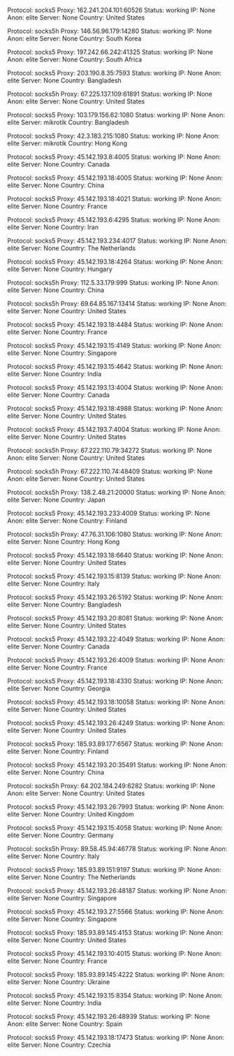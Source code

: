 Protocol: socks5
Proxy: 162.241.204.101:60526
Status: working
IP: None
Anon: elite
Server: None
Country: United States

Protocol: socks5h
Proxy: 146.56.96.179:14280
Status: working
IP: None
Anon: elite
Server: None
Country: South Korea

Protocol: socks5
Proxy: 197.242.66.242:41325
Status: working
IP: None
Anon: elite
Server: None
Country: South Africa

Protocol: socks5
Proxy: 203.190.8.35:7593
Status: working
IP: None
Anon: elite
Server: None
Country: Bangladesh

Protocol: socks5h
Proxy: 67.225.137.109:61891
Status: working
IP: None
Anon: elite
Server: None
Country: United States

Protocol: socks5
Proxy: 103.179.156.62:1080
Status: working
IP: None
Anon: elite
Server: mikrotik
Country: Bangladesh

Protocol: socks5
Proxy: 42.3.183.215:1080
Status: working
IP: None
Anon: elite
Server: mikrotik
Country: Hong Kong

Protocol: socks5
Proxy: 45.142.193.8:4005
Status: working
IP: None
Anon: elite
Server: None
Country: Canada

Protocol: socks5
Proxy: 45.142.193.18:4005
Status: working
IP: None
Anon: elite
Server: None
Country: China

Protocol: socks5
Proxy: 45.142.193.18:4021
Status: working
IP: None
Anon: elite
Server: None
Country: France

Protocol: socks5
Proxy: 45.142.193.6:4295
Status: working
IP: None
Anon: elite
Server: None
Country: Iran

Protocol: socks5
Proxy: 45.142.193.234:4017
Status: working
IP: None
Anon: elite
Server: None
Country: The Netherlands

Protocol: socks5
Proxy: 45.142.193.18:4264
Status: working
IP: None
Anon: elite
Server: None
Country: Hungary

Protocol: socks5h
Proxy: 112.5.33.179:999
Status: working
IP: None
Anon: elite
Server: None
Country: China

Protocol: socks5h
Proxy: 69.64.85.167:13414
Status: working
IP: None
Anon: elite
Server: None
Country: United States

Protocol: socks5
Proxy: 45.142.193.18:4484
Status: working
IP: None
Anon: elite
Server: None
Country: France

Protocol: socks5
Proxy: 45.142.193.15:4149
Status: working
IP: None
Anon: elite
Server: None
Country: Singapore

Protocol: socks5
Proxy: 45.142.193.15:4642
Status: working
IP: None
Anon: elite
Server: None
Country: India

Protocol: socks5
Proxy: 45.142.193.13:4004
Status: working
IP: None
Anon: elite
Server: None
Country: Canada

Protocol: socks5
Proxy: 45.142.193.18:4988
Status: working
IP: None
Anon: elite
Server: None
Country: United States

Protocol: socks5
Proxy: 45.142.193.7:4004
Status: working
IP: None
Anon: elite
Server: None
Country: United States

Protocol: socks5h
Proxy: 67.222.110.79:34272
Status: working
IP: None
Anon: elite
Server: None
Country: United States

Protocol: socks5h
Proxy: 67.222.110.74:48409
Status: working
IP: None
Anon: elite
Server: None
Country: United States

Protocol: socks5h
Proxy: 138.2.48.21:20000
Status: working
IP: None
Anon: elite
Server: None
Country: Japan

Protocol: socks5
Proxy: 45.142.193.233:4009
Status: working
IP: None
Anon: elite
Server: None
Country: Finland

Protocol: socks5h
Proxy: 47.76.31.106:1080
Status: working
IP: None
Anon: elite
Server: None
Country: Hong Kong

Protocol: socks5
Proxy: 45.142.193.18:6640
Status: working
IP: None
Anon: elite
Server: None
Country: United States

Protocol: socks5
Proxy: 45.142.193.15:8139
Status: working
IP: None
Anon: elite
Server: None
Country: Italy

Protocol: socks5
Proxy: 45.142.193.26:5192
Status: working
IP: None
Anon: elite
Server: None
Country: Bangladesh

Protocol: socks5
Proxy: 45.142.193.20:8081
Status: working
IP: None
Anon: elite
Server: None
Country: United States

Protocol: socks5
Proxy: 45.142.193.22:4049
Status: working
IP: None
Anon: elite
Server: None
Country: Canada

Protocol: socks5
Proxy: 45.142.193.26:4009
Status: working
IP: None
Anon: elite
Server: None
Country: France

Protocol: socks5
Proxy: 45.142.193.18:4330
Status: working
IP: None
Anon: elite
Server: None
Country: Georgia

Protocol: socks5
Proxy: 45.142.193.18:10058
Status: working
IP: None
Anon: elite
Server: None
Country: United States

Protocol: socks5
Proxy: 45.142.193.26:4249
Status: working
IP: None
Anon: elite
Server: None
Country: United States

Protocol: socks5
Proxy: 185.93.89.177:6567
Status: working
IP: None
Anon: elite
Server: None
Country: Finland

Protocol: socks5
Proxy: 45.142.193.20:35491
Status: working
IP: None
Anon: elite
Server: None
Country: China

Protocol: socks5h
Proxy: 64.202.184.249:6282
Status: working
IP: None
Anon: elite
Server: None
Country: United States

Protocol: socks5
Proxy: 45.142.193.26:7993
Status: working
IP: None
Anon: elite
Server: None
Country: United Kingdom

Protocol: socks5
Proxy: 45.142.193.15:4058
Status: working
IP: None
Anon: elite
Server: None
Country: Germany

Protocol: socks5h
Proxy: 89.58.45.94:46778
Status: working
IP: None
Anon: elite
Server: None
Country: Italy

Protocol: socks5
Proxy: 185.93.89.151:9197
Status: working
IP: None
Anon: elite
Server: None
Country: The Netherlands

Protocol: socks5
Proxy: 45.142.193.26:48187
Status: working
IP: None
Anon: elite
Server: None
Country: Singapore

Protocol: socks5
Proxy: 45.142.193.27:5566
Status: working
IP: None
Anon: elite
Server: None
Country: Singapore

Protocol: socks5
Proxy: 185.93.89.145:4153
Status: working
IP: None
Anon: elite
Server: None
Country: United States

Protocol: socks5
Proxy: 45.142.193.10:4015
Status: working
IP: None
Anon: elite
Server: None
Country: France

Protocol: socks5
Proxy: 185.93.89.145:4222
Status: working
IP: None
Anon: elite
Server: None
Country: Ukraine

Protocol: socks5
Proxy: 45.142.193.15:8354
Status: working
IP: None
Anon: elite
Server: None
Country: India

Protocol: socks5
Proxy: 45.142.193.26:48939
Status: working
IP: None
Anon: elite
Server: None
Country: Spain

Protocol: socks5
Proxy: 45.142.193.18:17473
Status: working
IP: None
Anon: elite
Server: None
Country: Czechia

